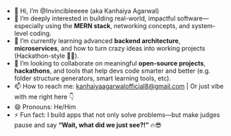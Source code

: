 - 👋 Hi, I’m @Invincibleeeee (aka Kanhaiya Agarwal)
- 👀 I’m deeply interested in building real-world, impactful software—especially using the **MERN stack**, networking concepts, and system-level coding.
- 🌱 I’m currently learning advanced **backend architecture**, **microservices**, and how to turn crazy ideas into working projects (Hackathon-style 🧠🚀).
- 💞️ I’m looking to collaborate on meaningful **open-source projects**, **hackathons**, and tools that help devs code smarter and better (e.g. folder structure generators, smart learning tools, etc).
- 📫 How to reach me: kanhaiyaagarwalofficial8@gmail.com | Or just vibe with me right here 👇
- 😄 Pronouns: He/Him
- ⚡ Fun fact: I build apps that not only solve problems—but make judges pause and say **“Wait, what did we just see?!”** 🔥😎


<!---
Invincibleeeee/Invincibleeeee is a ✨ special ✨ repository because its `README.md` (this file) appears on your GitHub profile.
You can click the Preview link to take a look at your changes.
--->
